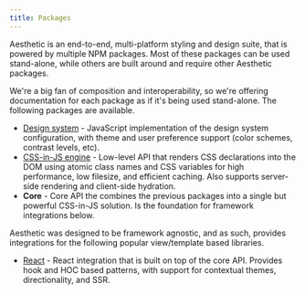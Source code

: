 ```yaml
---
title: Packages
---
```


Aesthetic is an end-to-end, multi-platform styling and design suite, that is powered by multiple NPM
packages. Most of these packages can be used stand-alone, while others are built around and require
other Aesthetic packages.

We're a big fan of composition and interoperability, so we're offering documentation for each
package as if it's being used stand-alone. The following packages are available.

- [Design system](./packages/system.md) - JavaScript implementation of the design system
  configuration, with theme and user preference support (color schemes, contrast levels, etc).
- [CSS-in-JS engine](./packages/style.md) - Low-level API that renders CSS declarations into the DOM
  using atomic class names and CSS variables for high performance, low filesize, and efficient
  caching. Also supports server-side rendering and client-side hydration.
- **Core** - Core API the combines the previous packages into a single but powerful CSS-in-JS
  solution. Is the foundation for framework integrations below.

Aesthetic was designed to be framework agnostic, and as such, provides integrations for the
following popular view/template based libraries.

- [React](./react.md) - React integration that is built on top of the core API. Provides hook and
  HOC based patterns, with support for contextual themes, directionality, and SSR.
